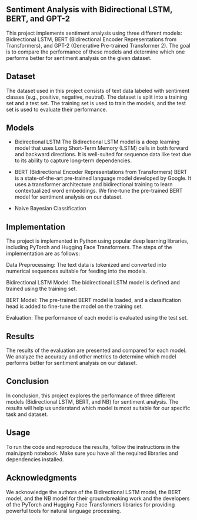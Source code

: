 ## Sentiment Analysis with Bidirectional LSTM, BERT, and GPT-2
This project implements sentiment analysis using three different models: Bidirectional LSTM, BERT (Bidirectional Encoder Representations from Transformers), and GPT-2 (Generative Pre-trained Transformer 2). The goal is to compare the performance of these models and determine which one performs better for sentiment analysis on the given dataset.

## Dataset
The dataset used in this project consists of text data labeled with sentiment classes (e.g., positive, negative, neutral). The dataset is split into a training set and a test set. The training set is used to train the models, and the test set is used to evaluate their performance.

## Models
- Bidirectional LSTM
The Bidirectional LSTM model is a deep learning model that uses Long Short-Term Memory (LSTM) cells in both forward and backward directions. It is well-suited for sequence data like text due to its ability to capture long-term dependencies.

- BERT (Bidirectional Encoder Representations from Transformers)
BERT is a state-of-the-art pre-trained language model developed by Google. It uses a transformer architecture and bidirectional training to learn contextualized word embeddings. We fine-tune the pre-trained BERT model for sentiment analysis on our dataset.

- Naive Bayesian Classification

## Implementation
The project is implemented in Python using popular deep learning libraries, including PyTorch and Hugging Face Transformers. The steps of the implementation are as follows:

Data Preprocessing: The text data is tokenized and converted into numerical sequences suitable for feeding into the models.

Bidirectional LSTM Model: The bidirectional LSTM model is defined and trained using the training set.

BERT Model: The pre-trained BERT model is loaded, and a classification head is added to fine-tune the model on the training set.

Evaluation: The performance of each model is evaluated using the test set.

## Results
The results of the evaluation are presented and compared for each model. We analyze the accuracy and other metrics to determine which model performs better for sentiment analysis on our dataset.

## Conclusion
In conclusion, this project explores the performance of three different models (Bidirectional LSTM, BERT, and NB) for sentiment analysis. The results will help us understand which model is most suitable for our specific task and dataset.

## Usage
To run the code and reproduce the results, follow the instructions in the main.ipynb notebook. Make sure you have all the required libraries and dependencies installed.

## Acknowledgments
We acknowledge the authors of the Bidirectional LSTM model, the BERT model, and the NB model for their groundbreaking work and the developers of the PyTorch and Hugging Face Transformers libraries for providing powerful tools for natural language processing.
